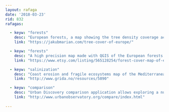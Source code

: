 ```yaml
---
layout: rafaga
date: '2018-03-23'
rid: 832
rafagas:

  - keyw: "forests"
    desc: "European forests, a map showing the tree density coverage according to 2010 USGS data"
    link: "https://jakubmarian.com/tree-cover-of-europe/"

  - keyw: "forests"
    desc: "A high precision map made with QGIS of the European forests coverage, print available"
    link: "https://www.etsy.com/listing/565128254/forest-cover-map-of-europe-high?ref=shop_home_active_22"

  - keyw: "salinization"
    desc: "Coast erosion and fragile ecosystems map of the Mediterranean region with data from 2005"
    link: "http://www.grida.no/resources/5890"

  - keyw: "comparison"
    desc: "Urban Discovery comparison application allows exploring a number big cities with different themes"
    link: "http://www.urbanobservatory.org/compare/index.html"
    
---
```

